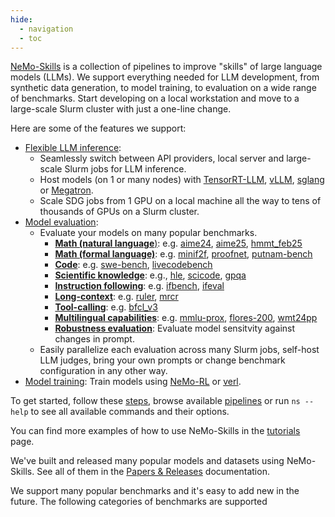 ```yaml
---
hide:
  - navigation
  - toc
---
```


[NeMo-Skills](https://github.com/NVIDIA-NeMo/Skills) is a collection of pipelines to improve "skills" of large language models (LLMs). We support everything needed for LLM development, from synthetic data generation, to model training, to evaluation on a wide range of benchmarks. Start developing on a local workstation and move to a large-scale Slurm cluster with just a one-line change.

Here are some of the features we support:

- [Flexible LLM inference](basics/inference.md):
    - Seamlessly switch between API providers, local server and large-scale Slurm jobs for LLM inference.
    - Host models (on 1 or many nodes) with [TensorRT-LLM](https://github.com/NVIDIA/TensorRT-LLM), [vLLM](https://github.com/vllm-project/vllm), [sglang](https://github.com/sgl-project/sglang) or [Megatron](https://github.com/NVIDIA/Megatron-LM).
    - Scale SDG jobs from 1 GPU on a local machine all the way to tens of thousands of GPUs on a Slurm cluster.
- [Model evaluation](pipelines/evaluation.md):
    - Evaluate your models on many popular benchmarks.
        - [**Math (natural language**)](./evaluation/natural-math.md): e.g. [aime24](./evaluation/natural-math.md#aime24), [aime25](./evaluation/natural-math.md#aime25), [hmmt_feb25](./evaluation/natural-math.md#hmmt_feb25)
        - [**Math (formal language)**](./evaluation/formal-math.md): e.g. [minif2f](./evaluation/formal-math.md#minif2f), [proofnet](./evaluation/formal-math.md#proofnet), [putnam-bench](./evaluation/formal-math.md#putnam-bench)
        - [**Code**](./evaluation/code.md): e.g. [swe-bench](./evaluation/code.md#swe-bench), [livecodebench](./evaluation/code.md#livecodebench)
        - [**Scientific knowledge**](./evaluation/scientific-knowledge.md): e.g., [hle](./evaluation/scientific-knowledge.md#hle), [scicode](./evaluation/scientific-knowledge.md#scicode), [gpqa](./evaluation/scientific-knowledge.md#gpqa)
        - [**Instruction following**](./evaluation/instruction-following.md): e.g. [ifbench](./evaluation/instruction-following.md#ifbench), [ifeval](./evaluation/instruction-following.md#ifeval)
        - [**Long-context**](./evaluation/long-context.md): e.g. [ruler](./evaluation/long-context.md#ruler), [mrcr](./evaluation/long-context.md#mrcr)
        - [**Tool-calling**](./evaluation/tool-calling.md): e.g. [bfcl_v3](./evaluation/tool-calling.md#bfcl_v3)
        - [**Multilingual capabilities**](./evaluation/multilingual.md): e.g. [mmlu-prox](./evaluation/multilingual.md#mmlu-prox), [flores-200](./evaluation/multilingual.md#FLORES-200), [wmt24pp](./evaluation/multilingual.md#wmt24pp)
        - [**Robustness evaluation**](./evaluation/robustness.md): Evaluate model sensitvity against changes in prompt.
    - Easily parallelize each evaluation across many Slurm jobs, self-host LLM judges, bring your own prompts or change benchmark configuration in any other way.
- [Model training](pipelines/training.md): Train models using [NeMo-RL](https://github.com/NVIDIA-NeMo/RL/) or [verl](https://github.com/volcengine/verl).


To get started, follow these [steps](basics/index.md), browse available [pipelines](./pipelines/index.md) or run `ns --help` to see all available
commands and their options.

You can find more examples of how to use NeMo-Skills in the [tutorials](./tutorials/index.md) page.

We've built and released many popular models and datasets using NeMo-Skills. See all of them in the [Papers & Releases](./releases/index.md) documentation.

We support many popular benchmarks and it's easy to add new in the future. The following categories of benchmarks are supported

